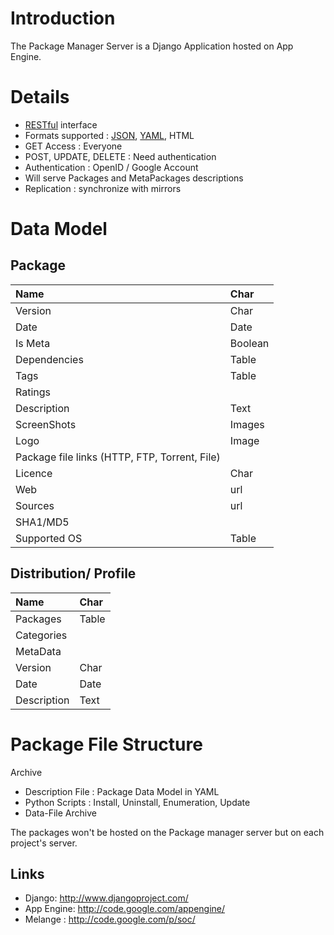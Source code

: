 # Introduction #

The Package Manager Server is a Django Application hosted on App Engine.


# Details #
  * [RESTful](http://en.wikipedia.org/wiki/Representational_State_Transfer) interface
  * Formats supported : [JSON](http://www.json.org/), [YAML](http://www.yaml.org/), HTML
  * GET Access : Everyone
  * POST, UPDATE, DELETE : Need authentication
  * Authentication : OpenID / Google Account
  * Will serve Packages and MetaPackages descriptions
  * Replication : synchronize with mirrors

# Data Model #
## Package ##
|Name| Char|
|:---|:----|
|Version| Char|
|Date| Date |
|Is Meta| Boolean |
|Dependencies| Table |
|Tags| Table  |
|Ratings|  |
|Description| Text |
|ScreenShots| Images |
|Logo| Image |
|Package file links (HTTP, FTP, Torrent, File)|  |
|Licence| Char |
|Web | url |
|Sources| url |
|SHA1/MD5|  |
|Supported OS | Table |


## Distribution/ Profile ##
|Name| Char|
|:---|:----|
|Packages| Table|
|Categories|  |
|MetaData|  |
|Version| Char|
|Date| Date |
|Description| Text |

# Package File Structure #
Archive
  * Description File : Package Data Model in YAML
  * Python Scripts : Install, Uninstall, Enumeration, Update
  * Data-File Archive

The packages won't be hosted on the Package manager server but on each project's server.

## Links ##
  * Django: http://www.djangoproject.com/
  * App Engine: http://code.google.com/appengine/
  * Melange : http://code.google.com/p/soc/